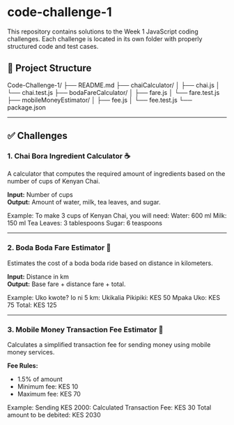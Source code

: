 # code-challenge-1 

This repository contains solutions to the Week 1 JavaScript coding challenges. Each challenge is located in its own folder with properly structured code and test cases.

## 📁 Project Structure

Code-Challenge-1/
├── README.md
├── chaiCalculator/
│ ├── chai.js
│ └── chai.test.js
├── bodaFareCalculator/
│ ├── fare.js
│ └── fare.test.js
├── mobileMoneyEstimator/
│ ├── fee.js
│ └── fee.test.js
└── package.json


---

## ✅ Challenges

### 1. Chai Bora Ingredient Calculator ☕

A calculator that computes the required amount of ingredients based on the number of cups of Kenyan Chai.

**Input:** Number of cups  
**Output:** Amount of water, milk, tea leaves, and sugar.

Example:
To make 3 cups of Kenyan Chai, you will need:
Water: 600 ml
Milk: 150 ml
Tea Leaves: 3 tablespoons
Sugar: 6 teaspoons


---

### 2. Boda Boda Fare Estimator 🛵

Estimates the cost of a boda boda ride based on distance in kilometers.

**Input:** Distance in km  
**Output:** Base fare + distance fare + total.

Example:
Uko kwote? Io ni 5 km:
Ukikalia Pikipiki: KES 50
Mpaka Uko: KES 75
Total: KES 125


---

### 3. Mobile Money Transaction Fee Estimator 📱

Calculates a simplified transaction fee for sending money using mobile money services.

**Fee Rules:**
- 1.5% of amount
- Minimum fee: KES 10
- Maximum fee: KES 70

Example:
Sending KES 2000:
Calculated Transaction Fee: KES 30
Total amount to be debited: KES 2030